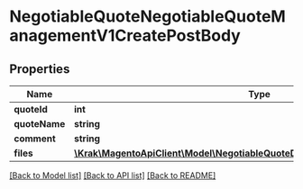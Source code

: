# NegotiableQuoteNegotiableQuoteManagementV1CreatePostBody

## Properties
Name | Type | Description | Notes
------------ | ------------- | ------------- | -------------
**quoteId** | **int** |  | 
**quoteName** | **string** |  | 
**comment** | **string** |  | [optional] 
**files** | [**\Krak\MagentoApiClient\Model\NegotiableQuoteDataAttachmentContentInterface[]**](NegotiableQuoteDataAttachmentContentInterface.md) |  | [optional] 

[[Back to Model list]](../README.md#documentation-for-models) [[Back to API list]](../README.md#documentation-for-api-endpoints) [[Back to README]](../README.md)


